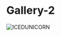 # Gallery-2
![ICEDUNICORN](https://github.com/tp-7/Gallery-2/assets/118585642/de3c64e1-202b-4d2e-bf92-64d182cee9af)
